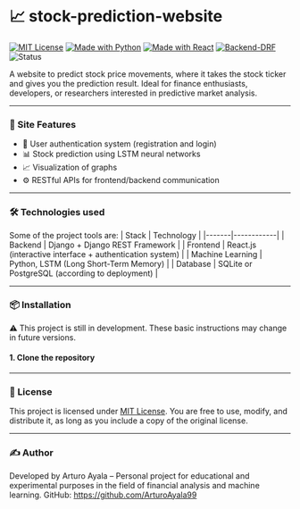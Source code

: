 # 📈 stock-prediction-website

[![MIT License](https://img.shields.io/badge/license-MIT-green.svg)](LICENSE)
[![Made with Python](https://img.shields.io/badge/Made%20with-Python-blue.svg)](https://www.python.org/)
[![Made with React](https://img.shields.io/badge/Frontend-Reactjs-61dafb?logo=react)](https://react.dev/)
[![Backend-DRF](https://img.shields.io/badge/Backend-DRF-red?logo=django)](https://www.django-rest-framework.org/)
![Status](https://img.shields.io/badge/Status-In%20development-yellow)

A website to predict stock price movements, where it takes the stock ticker and gives you the prediction result. Ideal for finance enthusiasts, developers, or researchers interested in predictive market analysis.

---
### 🚀 Site Features
- 🔐 User authentication system (registration and login)
- 📊 Stock prediction using LSTM neural networks
- 📈 Visualization of graphs
- ⚙️ RESTful APIs for frontend/backend communication
  
---
### 🛠️ Technologies used
Some of the project tools are:
| Stack | Technology |
|-------|------------|
| Backend | Django + Django REST Framework |
| Frontend | React.js (interactive interface + authentication system) |
| Machine Learning | Python, LSTM (Long Short-Term Memory) |
| Database | SQLite or PostgreSQL (according to deployment) |

---
### 📦 Installation
⚠️ This project is still in development. These basic instructions may change in future versions.

#### 1. Clone the repository

---
### 📄 License
This project is licensed under [MIT License](LICENSE).
You are free to use, modify, and distribute it, as long as you include a copy of the original license.

---
### ✍️ Author
Developed by Arturo Ayala –
Personal project for educational and experimental purposes in the field of financial analysis and machine learning.
GitHub: https://github.com/ArturoAyala99

